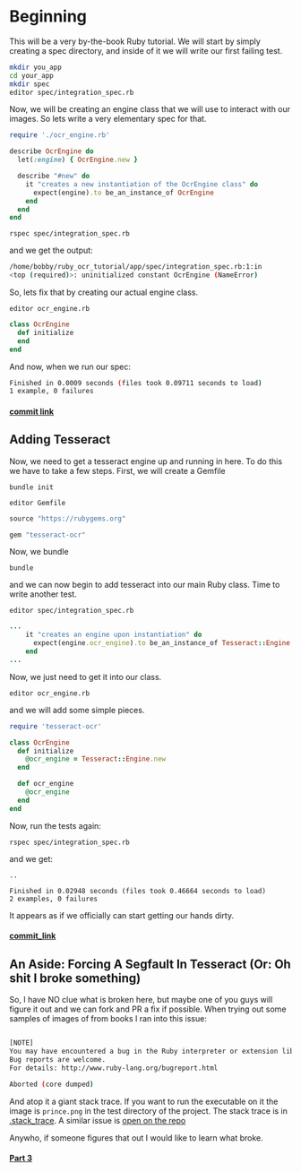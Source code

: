 # Beginning 
This will be a very by-the-book Ruby tutorial. We will start by simply creating a spec directory,
and inside of it we will write our first failing test.

```BASH
mkdir you_app
cd your_app
mkdir spec
editor spec/integration_spec.rb
```

Now, we will be creating an engine class that we will use to interact with our images. So lets
write a very elementary spec for that.

```RUBY
require './ocr_engine.rb'

describe OcrEngine do
  let(:engine) { OcrEngine.new }

  describe "#new" do
    it "creates a new instantiation of the OcrEngine class" do
      expect(engine).to be_an_instance_of OcrEngine
    end
  end
end
```

`rspec spec/integration_spec.rb`

and we get the output:

```BASH
/home/bobby/ruby_ocr_tutorial/app/spec/integration_spec.rb:1:in 
<top (required)>: uninitialized constant OcrEngine (NameError)
```

So, lets fix that by creating our actual engine class.

`editor ocr_engine.rb`

```RUBY
class OcrEngine
  def initialize
  end
end
```

And now, when we run our spec:

```BASH
Finished in 0.0009 seconds (files took 0.09711 seconds to load)
1 example, 0 failures
```

#### [commit link](link)

## Adding Tesseract
Now, we need to get a tesseract engine up and running in here. To do this we have to take
a few steps. First, we will create a Gemfile

`bundle init`

`editor Gemfile`

```RUBY
source "https://rubygems.org"

gem "tesseract-ocr"

```

Now, we bundle

`bundle`

and we can now begin to add tesseract into our main Ruby class. Time to write another test.

`editor spec/integration_spec.rb`

```RUBY
...    
    it "creates an engine upon instantiation" do
      expect(engine.ocr_engine).to be_an_instance_of Tesseract::Engine
    end
...
```

Now, we just need to get it into our class.

`editor ocr_engine.rb`

and we will add some simple pieces.

```RUBY
require 'tesseract-ocr'

class OcrEngine
  def initialize
    @ocr_engine = Tesseract::Engine.new
  end

  def ocr_engine
    @ocr_engine
  end
end
```

Now, run the tests again:

`rspec spec/integration_spec.rb`

and we get:

```
..

Finished in 0.02948 seconds (files took 0.46664 seconds to load)
2 examples, 0 failures

```

It appears as if we officially can start getting our hands dirty.

#### [commit_link](link)

## An Aside: Forcing A Segfault In Tesseract (Or: Oh shit I broke something)
So, I have NO clue what is broken here, but maybe one of you guys will figure it out and we can fork
and PR a fix if possible. When trying out some samples of images of from books I ran into this issue:

```BASH

[NOTE]
You may have encountered a bug in the Ruby interpreter or extension libraries.
Bug reports are welcome.
For details: http://www.ruby-lang.org/bugreport.html

Aborted (core dumped)
```
And atop it a giant stack trace. If you want to run the executable on it the image is `prince.png` in
the test directory of the project. The stack trace is in [.stack_trace](/.stack_trace). A similar issue is [open on the repo](https://github.com/meh/ruby-tesseract-ocr/issues/37)

Anywho, if someone figures that out I would like to learn what broke.

#### [Part 3](/part_three.md)
